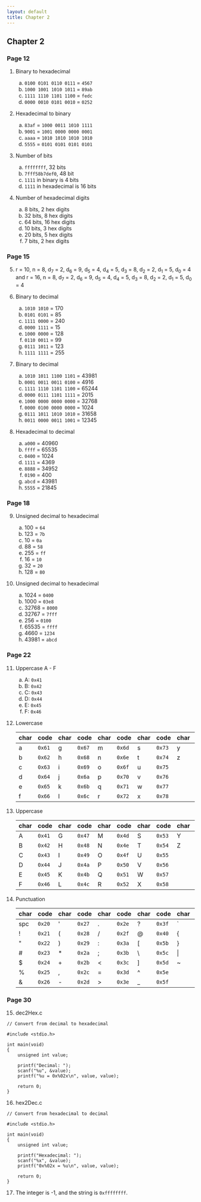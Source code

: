 ```yaml
---
layout: default
title: Chapter 2
---
```

<style type="text/css">
    ol ol { list-style-type: lower-alpha; }
</style>

## Chapter 2

### Page 12
1. Binary to hexadecimal
    1. `0100 0101 0110 0111` = `4567`
    1. `1000 1001 1010 1011` = `89ab`
    1. `1111 1110 1101 1100` = `fedc`
    1. `0000 0010 0101 0010` = `0252`

1. Hexadecimal to binary
    1. `83af` = `1000 0011 1010 1111`
    2. `9001` = `1001 0000 0000 0001`
    3. `aaaa` = `1010 1010 1010 1010`
    4. `5555` = `0101 0101 0101 0101`

1. Number of bits
    1. `ffffffff`, 32 bits
    2. `7fff58b7def0`, 48 bit
    3. `1111` in binary is 4 bits
    4. `1111` in hexadecimal is 16 bits


1. Number of hexadecimal digits
    1. 8 bits, 2 hex digits
    2. 32 bits, 8 hex digits
    3. 64 bits, 16 hex digits
    4. 10 bits, 3 hex digits
    5. 20 bits, 5 hex digits
    6. 7 bits, 2 hex digits

### Page 15
5. r = 10, n = 8, d<sub>7</sub> = 2, d<sub>6</sub> = 9, d<sub>5</sub> = 4, d<sub>4</sub> = 5, d<sub>3</sub> = 8, d<sub>2</sub> = 2, d<sub>1</sub> = 5, d<sub>0</sub> = 4 and r = 16, n = 8, d<sub>7</sub> = 2, d<sub>6</sub> = 9, d<sub>5</sub> = 4, d<sub>4</sub> = 5, d<sub>3</sub> = 8, d<sub>2</sub> = 2, d<sub>1</sub> = 5, d<sub>0</sub> = 4

6. Binary to decimal
    1. `1010 1010` = 170
    2. `0101 0101` = 85
    3. `1111 0000` = 240
    4. `0000 1111` = 15
    5. `1000 0000` = 128
    6. `0110 0011` = 99
    7. `0111 1011` = 123
    8. `1111 1111` = 255

7. Binary to decimal
    1. `1010 1011 1100 1101` = 43981
    2. `0001 0011 0011 0100` = 4916
    3. `1111 1110 1101 1100` = 65244
    4. `0000 0111 1101 1111` = 2015
    5. `1000 0000 0000 0000` = 32768
    6. `0000 0100 0000 0000` = 1024
    7. `0111 1011 1010 1010` = 31658
    8. `0011 0000 0011 1001` = 12345

8. Hexadecimal to decimal
    1. `a000` = 40960
    2. `ffff` = 65535
    3. `0400` = 1024
    4. `1111` = 4369
    5. `8888` = 34952
    6. `0190` = 400
    7. `abcd` = 43981
    8. `5555` = 21845

### Page 18
9. Unsigned decimal to hexadecimal
    1. 100 = `64`
    2. 123 = `7b`
    3. 10 = `0a`
    4. 88 = `58`
    5. 255 = `ff`
    6. 16 = `10`
    7. 32 = `20`
    8. 128 = `80`

10. Unsigned decimal to hexadecimal
    1. 1024 = `0400`
    2. 1000 = `03e8`
    3. 32768 = `8000`
    4. 32767 = `7fff`
    5. 256 = `0100`
    6. 65535 = `ffff`
    7. 4660 = `1234`
    8. 43981 = `abcd`

### Page 22
11. Uppercase A - F
    1. A: `0x41`
    2. B: `0x42`
    3. C: `0x43`
    4. D: `0x44`
    5. E: `0x45`
    6. F: `0x46`

12. Lowercase

    |char| code |char| code |char| code |char| code |char| code |
    |----|------|----|------|----|------|----|------|----|------|
    | a  |`0x61`| g  |`0x67`| m  |`0x6d`| s  |`0x73`| y  |`0x79`| 
    | b  |`0x62`| h  |`0x68`| n  |`0x6e`| t  |`0x74`| z  |`0x7a`|
    | c  |`0x63`| i  |`0x69`| o  |`0x6f`| u  |`0x75`|
    | d  |`0x64`| j  |`0x6a`| p  |`0x70`| v  |`0x76`|
    | e  |`0x65`| k  |`0x6b`| q  |`0x71`| w  |`0x77`|
    | f  |`0x66`| l  |`0x6c`| r  |`0x72`| x  |`0x78`|

13. Uppercase

    |char| code |char| code |char| code |char| code |char| code |
    |----|------|----|------|----|------|----|------|----|------|
    | A  |`0x41`| G  |`0x47`| M  |`0x4d`| S  |`0x53`| Y  |`0x59`| 
    | B  |`0x42`| H  |`0x48`| N  |`0x4e`| T  |`0x54`| Z  |`0x5a`|
    | C  |`0x43`| I  |`0x49`| O  |`0x4f`| U  |`0x55`|
    | D  |`0x44`| J  |`0x4a`| P  |`0x50`| V  |`0x56`|
    | E  |`0x45`| K  |`0x4b`| Q  |`0x51`| W  |`0x57`|
    | F  |`0x46`| L  |`0x4c`| R  |`0x52`| X  |`0x58`|

14. Punctuation

    |char| code |char| code |char| code |char| code |char| code |
    |----|------|----|------|----|------|----|------|----|------|
    |spc |`0x20`| '  |`0x27`| .  |`0x2e`| ?  |`0x3f`| ` |`0x60`|
    | !  |`0x21`| (  |`0x28`| /  |`0x2f`| @  |`0x40`| {  |`0x7b`|
    | "  |`0x22`| )  |`0x29`| :  |`0x3a`| [  |`0x5b`| }  |`0x7c`|
    | #  |`0x23`| *  |`0x2a`| ;  |`0x3b`| \\  |`0x5c`| \| |`0x7d`|
    | $  |`0x24`| +  |`0x2b`| <  |`0x3c`| ]  |`0x5d`| ~  |`0x7e`|
    | %  |`0x25`| ,  |`0x2c`| =  |`0x3d`| ^  |`0x5e`|
    | &  |`0x26`| -  |`0x2d`| >  |`0x3e`| _  |`0x5f`|

### Page 30
15. dec2Hex.c
```
// Convert from decimal to hexadecimal

#include <stdio.h>

int main(void)
{
    unsigned int value;

    printf("Decimal: ");
    scanf("%u", &value);
    printf("%u = 0x%02x\n", value, value);

    return 0;
}
```
16. hex2Dec.c
```
// Convert from hexadecimal to decimal

#include <stdio.h>

int main(void)
{
    unsigned int value;

    printf("Hexadecimal: ");
    scanf("%x", &value);
    printf("0x%02x = %u\n", value, value);

    return 0;
}
```
17. The integer is -1, and the string is `0xffffffff`.

